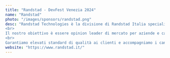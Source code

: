 ```yaml
---
title: "Randstad - DevFest Venezia 2024"
name: "Randstad"
photo: "/images/sponsors/randstad.png"
desc: "Randstad Technologies è la divisione di Randstad Italia specializzata nella formazione, ricerca e selezione di profili IT.
<br>
Il nostro obiettivo è essere opinion leader di mercato per aziende e candidati.
<br>
Garantiamo elevati standard di qualità ai clienti e accompagniamo i candidati nel mondo del lavoro, offrendo una consulenza di carriera a 360°."
website: "https://www.randstad.it/"
---
```

